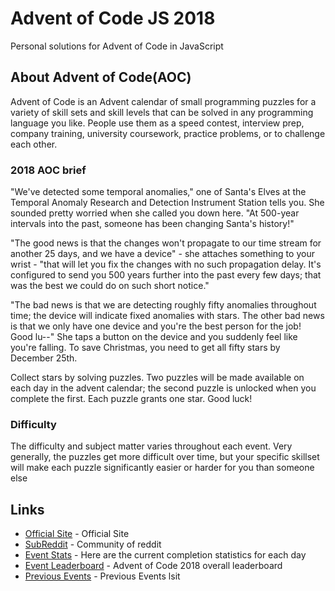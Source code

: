 # Advent of Code JS 2018

Personal solutions for Advent of Code in JavaScript

## About Advent of Code(AOC)

Advent of Code is an Advent calendar of small programming puzzles for a variety of skill sets and skill levels that can be solved in any programming language you like. People use them as a speed contest, interview prep, company training, university coursework, practice problems, or to challenge each other.

### 2018 AOC brief

"We've detected some temporal anomalies," one of Santa's Elves at the Temporal Anomaly Research and Detection Instrument Station tells you. She sounded pretty worried when she called you down here. "At 500-year intervals into the past, someone has been changing Santa's history!"

"The good news is that the changes won't propagate to our time stream for another 25 days, and we have a device" - she attaches something to your wrist - "that will let you fix the changes with no such propagation delay. It's configured to send you 500 years further into the past every few days; that was the best we could do on such short notice."

"The bad news is that we are detecting roughly fifty anomalies throughout time; the device will indicate fixed anomalies with stars. The other bad news is that we only have one device and you're the best person for the job! Good lu--" She taps a button on the device and you suddenly feel like you're falling. To save Christmas, you need to get all fifty stars by December 25th.

Collect stars by solving puzzles. Two puzzles will be made available on each day in the advent calendar; the second puzzle is unlocked when you complete the first. Each puzzle grants one star. Good luck!

### Difficulty

The difficulty and subject matter varies throughout each event. Very generally, the puzzles get more difficult over time, but your specific skillset will make each puzzle significantly easier or harder for you than someone else

## Links

-   [Official Site](https://adventofcode.com/) - Official Site
-   [SubReddit](https://www.reddit.com/r/adventofcode/) - Community of reddit
-   [Event Stats](https://adventofcode.com/2018/stats) - Here are the current completion statistics for each day
-   [Event Leaderboard](https://adventofcode.com/2018/leaderboard) - Advent of Code 2018 overall leaderboard
-   [Previous Events](https://adventofcode.com/2018/events) - Previous Events lsit
